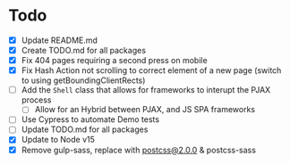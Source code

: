 # Todo

* [x] Update README.md
* [x] Create TODO.md for all packages
* [x] Fix 404 pages requiring a second press on mobile
* [x] Fix Hash Action not scrolling to correct element of a new page (switch to using getBoundingClientRects)
* [ ] Add the `Shell` class that allows for frameworks to interupt the PJAX process
  * [ ] Allow for an Hybrid between PJAX, and JS SPA frameworks
* [ ] Use Cypress to automate Demo tests 
* [ ] Update TODO.md for all packages
* [x] Update to Node v15
* [x] Remove gulp-sass, replace with postcss@2.0.0 & postcss-sass
